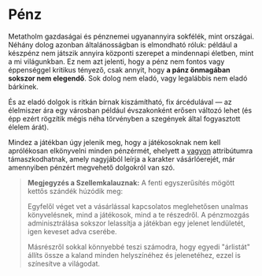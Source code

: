 # Pénz

Metatholm gazdaságai és pénznemei ugyanannyira sokfélék, mint országai. Néhány dolog azonban általánosságban is elmondható róluk: például a készpénz nem játszik annyira központi szerepet a mindennapi életben, mint a mi világunkban. Ez nem azt jelenti, hogy a pénz nem fontos vagy éppenséggel kritikus tényező, csak annyit, hogy **a pánz önmagában sokszor nem elegendő**. Sok dolog nem eladó, vagy legalábbis nem eladó bárkinek.

És az eladó dolgok is ritkán bírnak kiszámítható, fix árcédulával — az élelmiszer ára egy városban például évszakonként erősen változó lehet (és épp ezért rögzítik mégis néha törvényben a szegények által fogyasztott élelem árát).

Mindez a játékban úgy jelenik meg, hogy a játékosoknak nem kell aprólékosan elkönyvelni minden pénzérmét, ehelyett a [vagyon](character:wealth) attribútumra támaszkodhatnak, amely nagyjából leírja a karakter vásárlóerejét, már amennyiben pénzért megvehető dolgokról van szó.

> [note]: #
> **Megjegyzés a Szellemkalauznak:** A fenti egyszerűsítés mögött kettős szándék húzódik meg:
>
> Egyfelől véget vet a vásárlással kapcsolatos meglehetősen unalmas könyvelésnek, mind a játékosok, mind a te részedről. A pénzmozgás adminisztrálása sokszor lelassítja a játékban egy jelenet lendületét, igen keveset adva cserébe.
>
> Másrészről sokkal könnyebbé teszi számodra, hogy egyedi "árlistát" állíts össze a kaland minden helyszínéhez és jelenetéhez, ezzel is színesítve a világodat.

